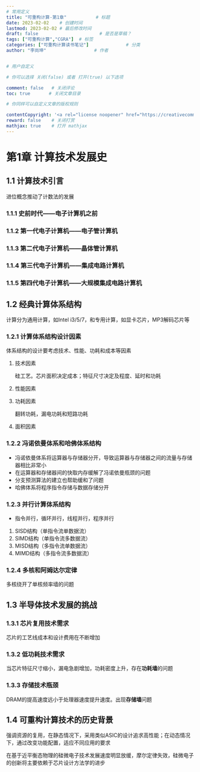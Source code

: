```yaml
---
# 常用定义
title: "可重构计算-第1章"           # 标题
date: 2023-02-02    # 创建时间
lastmod: 2023-02-02 # 最后修改时间
draft: false                       # 是否是草稿？
tags: ["可重构计算","CGRA"]  # 标签
categories: ["可重构计算读书笔记"]              # 分类
author: "李尚坤"                  # 作者


# 用户自定义

# 你可以选择 关闭(false) 或者 打开(true) 以下选项

comment: false   # 关闭评论
toc: true       # 关闭文章目录

# 你同样可以自定义文章的版权规则

contentCopyright: '<a rel="license noopener" href="https://creativecommons.org/licenses/by-nc-nd/4.0/" target="_blank">CC BY-NC-ND 4.0</a>'
reward: false	 # 关闭打赏
mathjax: true    # 打开 mathjax
---
```


# 第1章 计算技术发展史

## 1.1 计算技术引言

进位概念推动了计数法的发展

### 1.1.1 史前时代——电子计算机之前

### 1.1.2 第一代电子计算机——电子管计算机

### 1.1.3 第二代电子计算机——晶体管计算机

### 1.1.4 第三代电子计算机——集成电路计算机

### 1.1.5 第四代电子计算机——大规模集成电路计算机

## 1.2 经典计算体系结构

计算分为通用计算，如Intel i3/5/7，和专用计算，如显卡芯片，MP3解码芯片等

### 1.2.1 计算体系结构设计因素

体系结构的设计要考虑技术、性能、功耗和成本等因素

1. 技术因素

   硅工艺。芯片面积决定成本；特征尺寸决定及程度、延时和功耗

2. 性能因素

3. 功耗因素

   翻转功耗，漏电功耗和短路功耗

4. 面积因素

### 1.2.2 冯诺依曼体系和哈佛体系结构

* 冯诺依曼体系将运算器与存储器分开，导致运算器与存储器之间的流量与存储器相比非常小
* 在运算器和存储器间的快取内存缓解了冯诺依曼瓶颈的问题
* 分支预测算法的建立也帮助缓和了问题
* 哈佛体系将程序指令存储与数据存储分开

### 1.2.3 并行计算体系结构

* 指令并行，循环并行，线程并行，程序并行

1. SISD结构（单指令流单数据流）
2. SIMD结构（单指令流多数据流）
3. MISD结构（多指令流单数据流）
4. MIMD结构（多指令流多数据流）

### 1.2.4 多核和阿姆达尔定律

多核绕开了单核频率墙的问题

## 1.3 半导体技术发展的挑战

### 1.3.1 芯片复用技术需求

芯片的工艺线成本和设计费用在不断增加

### 1.3.2 低功耗技术需求

当芯片特征尺寸缩小，漏电急剧增加，功耗密度上升，存在**功耗墙**的问题

### 1.3.3 存储技术瓶颈

DRAM的提高速度远小于处理器速度提升速度。出现**存储墙**问题

## 1.4 可重构计算技术的历史背景

强调资源的复用，在静态情况下，采用类似ASIC的设计追求高性能；在动态情况下，通过改变功能配置，适应不同应用的要求

在基于近平衡态物理的硅微电子技术发展速度明显放缓，摩尔定律失效，硅微电子的创新将主要依赖于芯片设计方法学的进步